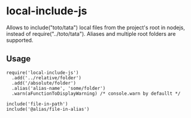 # local-include-js

Allows to include("toto/tata") local files from the project's root in nodejs, instead of require("../toto/tata"). Aliases and multiple root folders are supported.

## Usage

```
require('local-include-js')
  .add('../relative/folder')
  .add('/absolute/folder')
  .alias('alias-name', 'some/folder')
  .warn(aFunctionToDisplayWarning) /* console.warn by defaullt */

include('file-in-path')
include('@alias/file-in-alias')
```
